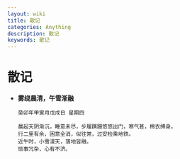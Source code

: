 ```yaml
---
layout: wiki
title: 散记
categories: Anything
description: 散记
keywords: 散记
---
```


# 散记

* **雾绕晨清，午雪渐融** 

  ```
  癸卯年甲寅月戊戌日 星期四
  
  晨起天阴渐沉，睡意未尽，步履蹒跚悠悠出门，寒气甚，棉衣缚身。
  行二里有余，困意全消，似往常，过安检乘地铁。
  近午时，小雪漫天，落地皆融。
  琐事冗杂，心有不济。
  ```

  


